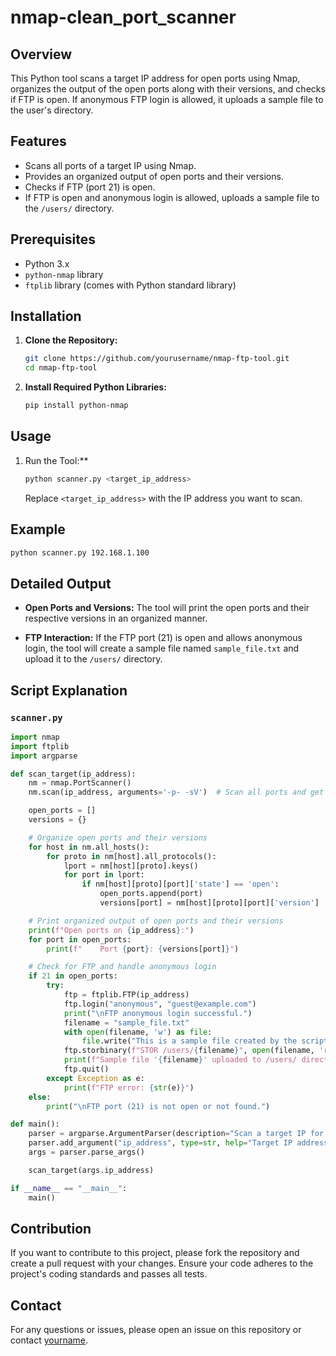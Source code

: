 # nmap-clean_port_scanner

## Overview

This Python tool scans a target IP address for open ports using Nmap, organizes the output of the open ports along with their versions, and checks if FTP is open. If anonymous FTP login is allowed, it uploads a sample file to the user's directory.

## Features

- Scans all ports of a target IP using Nmap.
- Provides an organized output of open ports and their versions.
- Checks if FTP (port 21) is open.
- If FTP is open and anonymous login is allowed, uploads a sample file to the `/users/` directory.

## Prerequisites

- Python 3.x
- `python-nmap` library
- `ftplib` library (comes with Python standard library)

## Installation

1. **Clone the Repository:**
    ```bash
    git clone https://github.com/yourusername/nmap-ftp-tool.git
    cd nmap-ftp-tool
    ```

2. **Install Required Python Libraries:**
    ```bash
    pip install python-nmap
    ```

## Usage

1. Run the Tool:**
    ```bash
    python scanner.py <target_ip_address>
    ```
    Replace `<target_ip_address>` with the IP address you want to scan.

## Example

```bash
python scanner.py 192.168.1.100
```

## Detailed Output

- **Open Ports and Versions:**
  The tool will print the open ports and their respective versions in an organized manner.

- **FTP Interaction:**
  If the FTP port (21) is open and allows anonymous login, the tool will create a sample file named `sample_file.txt` and upload it to the `/users/` directory.

## Script Explanation

### `scanner.py`

```python
import nmap
import ftplib
import argparse

def scan_target(ip_address):
    nm = nmap.PortScanner()
    nm.scan(ip_address, arguments='-p- -sV')  # Scan all ports and get version info

    open_ports = []
    versions = {}

    # Organize open ports and their versions
    for host in nm.all_hosts():
        for proto in nm[host].all_protocols():
            lport = nm[host][proto].keys()
            for port in lport:
                if nm[host][proto][port]['state'] == 'open':
                    open_ports.append(port)
                    versions[port] = nm[host][proto][port]['version']

    # Print organized output of open ports and their versions
    print(f"Open ports on {ip_address}:")
    for port in open_ports:
        print(f"    Port {port}: {versions[port]}")

    # Check for FTP and handle anonymous login
    if 21 in open_ports:
        try:
            ftp = ftplib.FTP(ip_address)
            ftp.login("anonymous", "guest@example.com")
            print("\nFTP anonymous login successful.")
            filename = "sample_file.txt"
            with open(filename, 'w') as file:
                file.write("This is a sample file created by the script.")
            ftp.storbinary(f"STOR /users/{filename}", open(filename, 'rb'))
            print(f"Sample file '{filename}' uploaded to /users/ directory.")
            ftp.quit()
        except Exception as e:
            print(f"FTP error: {str(e)}")
    else:
        print("\nFTP port (21) is not open or not found.")

def main():
    parser = argparse.ArgumentParser(description="Scan a target IP for open ports, version info, and interact with FTP.")
    parser.add_argument("ip_address", type=str, help="Target IP address to scan")
    args = parser.parse_args()

    scan_target(args.ip_address)

if __name__ == "__main__":
    main()
```

## Contribution

If you want to contribute to this project, please fork the repository and create a pull request with your changes. Ensure your code adheres to the project's coding standards and passes all tests.


## Contact

For any questions or issues, please open an issue on this repository or contact [yourname](mailto:tabiex.sec@gmail.com).

